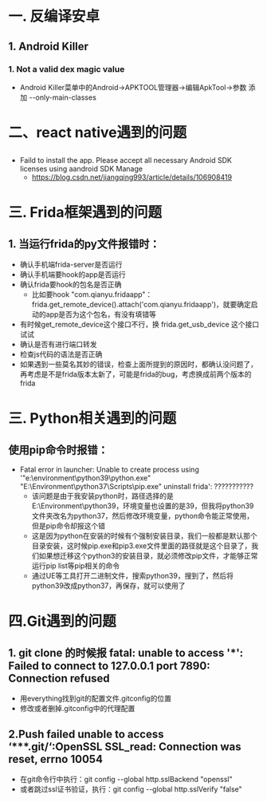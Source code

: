 # 一. 反编译安卓
## 1. Android Killer
### 1. Not a valid dex magic value
- Android Killer菜单中的Android->APKTOOL管理器->编辑ApkTool->参数 添加 --only-main-classes

# 二、react native遇到的问题
##
- Faild to install the app. Please accept all necessary Android SDK licenses using aandroid SDK Manage
    - https://blog.csdn.net/jiangqing993/article/details/106908419

# 三. Frida框架遇到的问题
## 1. 当运行frida的py文件报错时：
- 确认手机端frida-server是否运行
- 确认手机端要hook的app是否运行
- 确认frida要hook的包名是否正确
    - 比如要hook "com.qianyu.fridaapp"：frida.get_remote_device().attach('com.qianyu.fridaapp')，就要确定启动的app是否为这个包名，有没有填错等
- 有时候get_remote_device这个接口不行，换 frida.get_usb_device 这个接口试试
- 确认是否有进行端口转发
- 检查js代码的语法是否正确
- 如果遇到一些莫名其妙的错误，检查上面所提到的原因时，都确认没问题了，再考虑是不是frida版本太新了，可能是frida的bug，考虑换成前两个版本的frida

# 三. Python相关遇到的问题
## 使用pip命令时报错：
- Fatal error in launcher: Unable to create process using '"e:\environment\python39\python.exe"  "E:\Environment\python37\Scripts\pip.exe" uninstall frida': ???????????
    - 该问题是由于我安装python时，路径选择的是 E:\Environment\python39，环境变量也设置的是39，但我将python39文件夹改名为python37，然后修改环境变量，python命令能正常使用，但是pip命令却报这个错
    - 这是因为python在安装的时候有个强制安装目录，我们一般都是默认那个目录安装，这时候pip.exe和pip3.exe文件里面的路径就是这个目录了，我们如果想迁移这个python3的安装目录，就必须修改pip文件，才能够正常运行pip list等pip相关的命令
    - 通过UE等工具打开二进制文件，搜索python39，搜到了，然后将python39改成python37，再保存，就可以使用了

# 四.Git遇到的问题
## 1. git clone 的时候报 fatal: unable to access '*': Failed to connect to 127.0.0.1 port 7890: Connection refused
- 用everything找到git的配置文件.gitconfig的位置
- 修改或者删掉.gitconfig中的代理配置

## 2.Push failed unable to access ‘***.git/‘:OpenSSL SSL_read: Connection was reset, errno 10054
- 在git命令行中执行：git config --global http.sslBackend "openssl"
- 或者跳过ssl证书验证，执行：git config --global http.sslVerify "false"